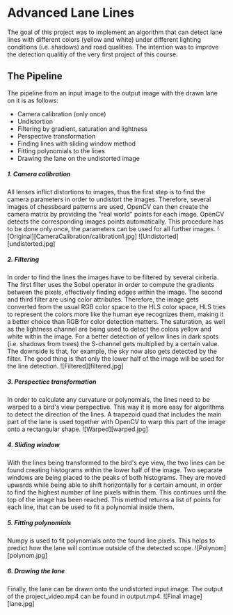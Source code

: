 # Advanced Lane Lines
The goal of this project was to implement an algorithm that can detect lane lines with different colors (yellow and white) under different lighting conditions (i.e. shadows) and road qualities. The intention was to improve the detection qualitiy of the very first project of this course.

## The Pipeline
The pipeline from an input image to the output image with the drawn lane on it is as follows:
- Camera calibration (only once)
- Undistortion
- Filtering by gradient, saturation and lightness
- Perspective transformation
- Finding lines with sliding window method
- Fitting polynomials to the lines
- Drawing the lane on the undistorted image

##### 1. Camera calibration
All lenses inflict distortions to images, thus the first step is to find the camera parameters in order to undistort the images. Therefore, several images of chessboard patterns are used, OpenCV can then create the camera matrix by providing the "real world" points for each image. OpenCV detects the corresponding images points automatically. This procedure has to be done only once, the parameters can be used for all further images.
![Original][CameraCalibration/calibration1.jpg]
![Undistorted][undistorted.jpg]

##### 2. Filtering
In order to find the lines the images have to be filtered by several ciriteria. The first filter uses the Sobel operator in order to compute the gradients between the pixels, effectively finding edges within the image. The second and third filter are using color attributes. Therefore, the image gets converted from the usual RGB color space to the HLS color space, HLS tries to represent the colors more like the human eye recognizes them, making it a better choice than RGB for color detection matters. The saturation, as well as the lightness channel are being used to detect the colors yellow and white within the image. For a better detection of yellow lines in dark spots (i.e. shadows from trees) the S-channel gets multiplied by a certain value. The downside is that, for example, the sky now also gets detected by the filter. The good thing is that only the lower half of the image will be used for the line detection.
![Filtered][filtered.jpg]

##### 3. Perspectice transformation
In order to calculate any curvature or polynomials, the lines need to be warped to a bird's view perspective. This way it is more easy for algorithms to detect the direction of the lines. A trapezoid quad that includes the main part of the lane is used together with OpenCV to warp this part of the image onto a rectangular shape.
![Warped][warped.jpg]

##### 4. Sliding window
With the lines being transformed to the bird's eye view, the two lines can be found creating histograms within the lower half of the image. Two separate windows are being placed to the peaks of both histograms. They are moved upwards while being able to shift horizontally for a certain amount, in order to find the highest number of line pixels within them. This continues until the top of the image has been reached. This method returns a list of points for each line, that can be used to fit a polynomial inside them.

##### 5. Fitting polynomials
Numpy is used to fit polynomials onto the found line pixels. This helps to predict how the lane will continue outside of the detected scope.
![Polynom][polynom.jpg]

##### 6. Drawing the lane
Finally, the lane can be drawn onto the undistorted input image. The output of the project_video.mp4 can be found in output.mp4.
![Final image][lane.jpg]

